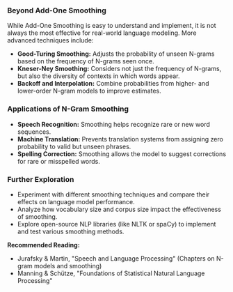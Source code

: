 ### Beyond Add-One Smoothing

While Add-One Smoothing is easy to understand and implement, it is not always the most effective for real-world language modeling. More advanced techniques include:

- **Good-Turing Smoothing:** Adjusts the probability of unseen N-grams based on the frequency of N-grams seen once.
- **Kneser-Ney Smoothing:** Considers not just the frequency of N-grams, but also the diversity of contexts in which words appear.
- **Backoff and Interpolation:** Combine probabilities from higher- and lower-order N-gram models to improve estimates.

### Applications of N-Gram Smoothing

- **Speech Recognition:** Smoothing helps recognize rare or new word sequences.
- **Machine Translation:** Prevents translation systems from assigning zero probability to valid but unseen phrases.
- **Spelling Correction:** Smoothing allows the model to suggest corrections for rare or misspelled words.

### Further Exploration

- Experiment with different smoothing techniques and compare their effects on language model performance.
- Analyze how vocabulary size and corpus size impact the effectiveness of smoothing.
- Explore open-source NLP libraries (like NLTK or spaCy) to implement and test various smoothing methods.

**Recommended Reading:**

- Jurafsky & Martin, "Speech and Language Processing" (Chapters on N-gram models and smoothing)
- Manning & Schütze, "Foundations of Statistical Natural Language Processing"
